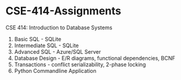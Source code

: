 # CSE-414-Assignments
CSE 414: Introduction to Database Systems

1. Basic SQL - SQLite
2. Intermediate SQL - SQLite
3. Advanced SQL - Azure/SQL Server
4. Database Design - E/R diagrams, functional dependencies, BCNF
5. Transactions - conflict serializability, 2-phase locking
6. Python Commandline Application
